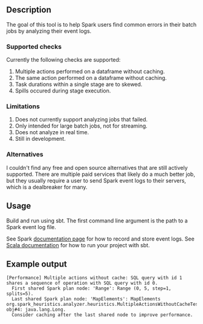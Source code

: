 ## Description

The goal of this tool is to help Spark users find common errors in their batch jobs by analyzing their event logs.

### Supported checks

Currently the following checks are supported:

1. Multiple actions performed on a dataframe without caching.
2. The same action performed on a dataframe without caching.
3. Task durations within a single stage are to skewed.
4. Spills occured during stage execution.

### Limitations

1. Does not currently support analyzing jobs that failed.
2. Only intended for large batch jobs, not for streaming.
3. Does not analyze in real time.
4. Still in development.

### Alternatives

I couldn't find any free and open source alternatives that are still actively supported. There are multiple paid services that likely do a much better job, but they usually require a user to send Spark event logs to their servers, which is a dealbreaker for many.

## Usage

Build and run using sbt. The first command line argument is the path to a Spark event log file.

See Spark [documentation page](https://spark.apache.org/docs/latest/monitoring.html#viewing-after-the-fact) for how to record and store event logs.
See [Scala documentation](https://docs.scala-lang.org/getting-started/sbt-track/getting-started-with-scala-and-sbt-on-the-command-line.html#running-the-project) for how to run your project with sbt.

## Example output

```
[Performance] Multiple actions without cache: SQL query with id 1 shares a sequence of operation with SQL query with id 0.
  First shared Spark plan node: 'Range': Range (0, 5, step=1, splits=5).
  Last shared Spark plan node: 'MapElements': MapElements org.spark_heuristics.analyzer.heuristics.MultipleActionsWithoutCacheTest$$Lambda$1481/0x000001de6cac3398@558575fe, obj#4: java.lang.Long.
  Consider caching after the last shared node to improve performance.
```
